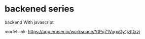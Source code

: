 # backened series

backend With javascript

model link: https://app.eraser.io/workspace/YtPqZ1VogxGy1jzIDkzj

